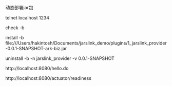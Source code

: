动态部署jar包

telnet localhost 1234

check -b

install -b file:///Users/hakintosh/Documents/jarslink_demo/plugins/1_jarslink_provider-0.0.1-SNAPSHOT-ark-biz.jar

uninstall -b -n jarslink_provider -v 0.0.1-SNAPSHOT

http://localhost:8080/hello.do

http://localhost:8080/actuator/readiness
